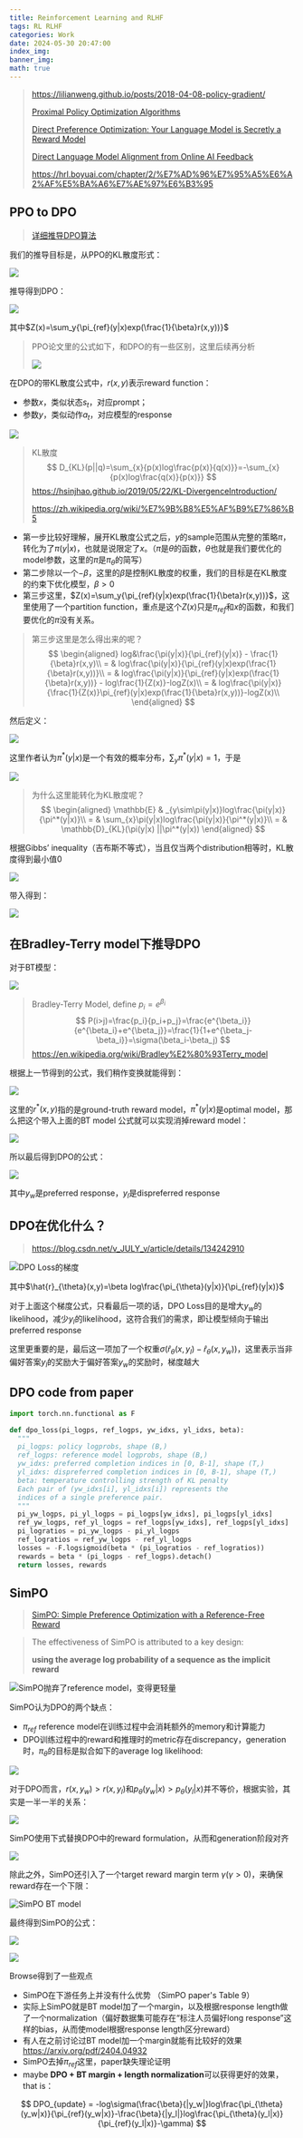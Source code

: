 ```yaml
---
title: Reinforcement Learning and RLHF
tags: RL RLHF
categories: Work
date: 2024-05-30 20:47:00
index_img:
banner_img:
math: true
---
```




> https://lilianweng.github.io/posts/2018-04-08-policy-gradient/
>
> [Proximal Policy Optimization Algorithms](https://arxiv.org/pdf/1707.06347)
>
> [Direct Preference Optimization: Your Language Model is Secretly a Reward Model](https://arxiv.org/pdf/2305.18290)
>
> [Direct Language Model Alignment from Online AI Feedback](https://arxiv.org/pdf/2402.04792)
>
> https://hrl.boyuai.com/chapter/2/%E7%AD%96%E7%95%A5%E6%A2%AF%E5%BA%A6%E7%AE%97%E6%B3%95



## PPO to DPO

> [详细推导DPO算法](https://zhuanlan.zhihu.com/p/697757566)

我们的推导目标是，从PPO的KL散度形式：

![](https://longls777.oss-cn-beijing.aliyuncs.com/img/image-20240530155132756.png)

推导得到DPO：

![](https://longls777.oss-cn-beijing.aliyuncs.com/img/image-20240530155317455.png)

其中$Z(x)=\sum_y{\pi_{ref}(y|x)exp(\frac{1}{\beta}r(x,y))}$​

> PPO论文里的公式如下，和DPO的有一些区别，这里后续再分析
>
> ![](https://longls777.oss-cn-beijing.aliyuncs.com/img/image-20240530160402081.png)



在DPO的带KL散度公式中，$r(x,y)$表示reward function：

- 参数$x$，类似状态$s_t$​，对应prompt；
- 参数$y$，类似动作$a_t$，对应模型的response

![](https://longls777.oss-cn-beijing.aliyuncs.com/img/image-20240530161226849.png)

> KL散度
> $$
> D_{KL}(p||q)=\sum_{x}{p(x)log\frac{p(x)}{q(x)}}=-\sum_{x}{p(x)log\frac{q(x)}{p(x)}}
> $$
> https://hsinjhao.github.io/2019/05/22/KL-DivergenceIntroduction/
>
> https://zh.wikipedia.org/wiki/%E7%9B%B8%E5%AF%B9%E7%86%B5

- 第一步比较好理解，展开KL散度公式之后，$y$的sample范围从完整的策略$\pi$，转化为了$\pi(y|x)$，也就是说限定了$x$。（$\pi$是$\theta$的函数，$\theta$也就是我们要优化的model参数，这里的$\pi$是$\pi_{\theta}$的简写）
- 第二步除以一个$-\beta$，这里的$\beta$是控制KL散度的权重，我们的目标是在KL散度的约束下优化模型，$\beta>0$
- 第三步这里，$Z(x)=\sum_y{\pi_{ref}(y|x)exp(\frac{1}{\beta}r(x,y))}$，这里使用了一个partition function，重点是这个$Z(x)$只是$\pi_{ref}$和$x$的函数，和我们要优化的$\pi$​​​没有关系。

> 第三步这里是怎么得出来的呢？
> $$
> \begin{aligned}
> log&\frac{\pi(y|x)}{\pi_{ref}(y|x)} - \frac{1}{\beta}r(x,y)\\
> = & log\frac{\pi(y|x)}{\pi_{ref}(y|x)exp(\frac{1}{\beta}r(x,y))}\\
> = & log\frac{\pi(y|x)}{\pi_{ref}(y|x)exp(\frac{1}{\beta}r(x,y))} - log\frac{1}{Z(x)}-logZ(x)\\
> = & log\frac{\pi(y|x)}{\frac{1}{Z(x)}\pi_{ref}(y|x)exp(\frac{1}{\beta}r(x,y))}-logZ(x)\\
> \end{aligned}
> $$

然后定义：

![](https://longls777.oss-cn-beijing.aliyuncs.com/img/image-20240530162721549.png)

这里作者认为$\pi^*(y|x)$是一个有效的概率分布，$\sum_y{\pi^*(y|x)}=1$，于是

![](https://longls777.oss-cn-beijing.aliyuncs.com/img/image-20240530163534496.png)

> 为什么这里能转化为KL散度呢？
> $$
> \begin{aligned}
> \mathbb{E} & _{y\sim\pi(y|x)}log\frac{\pi(y|x)}{\pi^*(y|x)}\\
> = & \sum_{x}\pi(y|x)log\frac{\pi(y|x)}{\pi^*(y|x)}\\
> = & \mathbb{D}_{KL}(\pi(y|x) ||\pi^*(y|x))
> \end{aligned}
> $$

根据Gibbs’ inequality（吉布斯不等式），当且仅当两个distribution相等时，KL散度得到最小值0

![](https://longls777.oss-cn-beijing.aliyuncs.com/img/image-20240530193848166.png)

带入得到：

![](https://longls777.oss-cn-beijing.aliyuncs.com/img/image-20240530200931279.png)

## 在Bradley-Terry model下推导DPO

对于BT模型：

![](https://longls777.oss-cn-beijing.aliyuncs.com/img/image-20240530205843281.png)



> Bradley-Terry Model, define $p_i = e^{\beta_i}$
> $$
> P(i>j)=\frac{p_i}{p_i+p_j}=\frac{e^{\beta_i}}{e^{\beta_i}+e^{\beta_j}}=\frac{1}{1+e^{\beta_j-\beta_i}}=\sigma(\beta_i-\beta_j)
> $$
> https://en.wikipedia.org/wiki/Bradley%E2%80%93Terry_model

根据上一节得到的公式，我们稍作变换就能得到：

![](https://longls777.oss-cn-beijing.aliyuncs.com/img/image-20240531102918306.png)

这里的$r^*(x,y)$指的是ground-truth reward model，$\pi^*(y|x)$是optimal model，那么把这个带入上面的BT model 公式就可以实现消掉reward model：

![](https://longls777.oss-cn-beijing.aliyuncs.com/img/image-20240531103829599.png)

所以最后得到DPO的公式：

![](https://longls777.oss-cn-beijing.aliyuncs.com/img/image-20240531104447834.png)

其中$y_w$是preferred response，$y_l$是dispreferred response



## DPO在优化什么？

> https://blog.csdn.net/v_JULY_v/article/details/134242910

![DPO Loss的梯度](https://longls777.oss-cn-beijing.aliyuncs.com/img/image-20240531105102570.png)

其中$\hat{r}_{\theta}(x,y)=\beta log\frac{\pi_{\theta}(y|x)}{\pi_{ref}(y|x)}$

对于上面这个梯度公式，只看最后一项的话，DPO Loss目的是增大$y_w$的likelihood，减少$y_l$的likelihood，这符合我们的需求，即让模型倾向于输出preferred response

这里更重要的是，最后这一项加了一个权重$\sigma(\hat{r}_{\theta}(x,y_l)-\hat{r}_{\theta}(x,y_w))$，这里表示当非偏好答案$y_l$的奖励大于偏好答案$y_w$的奖励时，梯度越大



## DPO code from paper

```python
import torch.nn.functional as F

def dpo_loss(pi_logps, ref_logps, yw_idxs, yl_idxs, beta):
  """
  pi_logps: policy logprobs, shape (B,)
  ref_logps: reference model logprobs, shape (B,)
  yw_idxs: preferred completion indices in [0, B-1], shape (T,)
  yl_idxs: dispreferred completion indices in [0, B-1], shape (T,)
  beta: temperature controlling strength of KL penalty
  Each pair of (yw_idxs[i], yl_idxs[i]) represents the
  indices of a single preference pair.
  """
  pi_yw_logps, pi_yl_logps = pi_logps[yw_idxs], pi_logps[yl_idxs]
  ref_yw_logps, ref_yl_logps = ref_logps[yw_idxs], ref_logps[yl_idxs]
  pi_logratios = pi_yw_logps - pi_yl_logps
  ref_logratios = ref_yw_logps - ref_yl_logps
  losses = -F.logsigmoid(beta * (pi_logratios - ref_logratios))
  rewards = beta * (pi_logps - ref_logps).detach()
  return losses, rewards
```



## SimPO

> [SimPO: Simple Preference Optimization with a Reference-Free Reward](https://arxiv.org/pdf/2405.14734)

> The effectiveness of SimPO is attributed to a key design: 
>
> **using the average log probability of a sequence as the implicit reward**

![SimPO抛弃了reference model，变得更轻量](https://longls777.oss-cn-beijing.aliyuncs.com/img/image-20240531142809489.png)

SimPO认为DPO的两个缺点：

- $\pi_{ref}$ reference model在训练过程中会消耗额外的memory和计算能力
- DPO训练过程中的reward和推理时的metric存在discrepancy，generation时，$\pi_{\theta}$的目标是拟合如下的average log likelihood:

![](https://longls777.oss-cn-beijing.aliyuncs.com/img/image-20240531143521009.png)

对于DPO而言，$r(x,y_w)>r(x,y_l)$和$p_{\theta}(y_w|x)>p_{\theta}(y_l|x)$并不等价，根据实验，其实是一半一半的关系：

![](https://longls777.oss-cn-beijing.aliyuncs.com/img/image-20240531144800398.png)

SimPO使用下式替换DPO中的reward formulation，从而和generation阶段对齐

![](https://longls777.oss-cn-beijing.aliyuncs.com/img/image-20240531144903078.png)

除此之外，SimPO还引入了一个target reward margin term $\gamma(\gamma>0)$，来确保reward存在一个下限：

![SimPO BT model](https://longls777.oss-cn-beijing.aliyuncs.com/img/image-20240531145417352.png)

最终得到SimPO的公式：

![](https://longls777.oss-cn-beijing.aliyuncs.com/img/image-20240531145632835.png)

![](https://longls777.oss-cn-beijing.aliyuncs.com/img/image-20240531154718476.png)

Browse得到了一些观点

- SimPO在下游任务上并没有什么优势 （SimPO paper's Table 9）
- 实际上SimPO就是BT model加了一个margin，以及根据response length做了一个normalization（偏好数据集可能存在“标注人员偏好long response”这样的bias，从而使model根据response length区分reward）
- 有人在之前讨论过BT model加一个margin就能有比较好的效果 https://arxiv.org/pdf/2404.04932
- SimPO去掉$\pi_{ref}$这里，paper缺失理论证明
- maybe **DPO + BT margin + length normalization**可以获得更好的效果，that is：

$$
DPO_{update} = -log\sigma(\frac{\beta}{|y_w|}log\frac{\pi_{\theta}(y_w|x)}{\pi_{ref}(y_w|x)}-\frac{\beta}{|y_l|}log\frac{\pi_{\theta}(y_l|x)}{\pi_{ref}(y_l|x)}-\gamma)
$$

